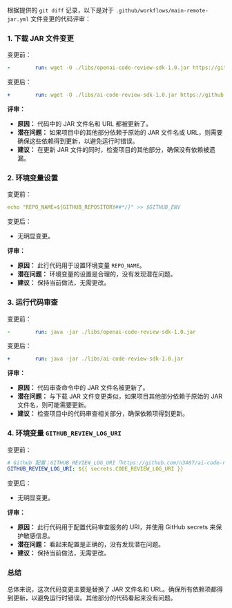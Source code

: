 根据提供的 `git diff` 记录，以下是对于 `.github/workflows/main-remote-jar.yml` 文件变更的代码评审：

### 1. 下载 JAR 文件变更

变更前：
```yaml
-        run: wget -O ./libs/openai-code-review-sdk-1.0.jar https://github.com/fuzhengwei/openai-code-review-log/releases/download/v1.0/openai-code-review-sdk-1.0.jar
```

变更后：
```yaml
+        run: wget -O ./libs/ai-code-review-sdk-1.0.jar https://github.com/n3A87/ai-code-review-log/releases/download/v1.0/ai-code-review-sdk-1.0.jar
```

**评审：**
- **原因：** 代码中的 JAR 文件名和 URL 都被更新了。
- **潜在问题：** 如果项目中的其他部分依赖于原始的 JAR 文件名或 URL，则需要确保这些依赖得到更新，以避免运行时错误。
- **建议：** 在更新 JAR 文件的同时，检查项目的其他部分，确保没有依赖被遗漏。

### 2. 环境变量设置

变更前：
```yaml
echo "REPO_NAME=${GITHUB_REPOSITORY##*/}" >> $GITHUB_ENV
```

变更后：
- 无明显变更。

**评审：**
- **原因：** 此行代码用于设置环境变量 `REPO_NAME`。
- **潜在问题：** 环境变量的设置是合理的，没有发现潜在问题。
- **建议：** 保持当前做法，无需更改。

### 3. 运行代码审查

变更前：
```yaml
-        run: java -jar ./libs/openai-code-review-sdk-1.0.jar
```

变更后：
```yaml
+        run: java -jar ./libs/ai-code-review-sdk-1.0.jar
```

**评审：**
- **原因：** 代码审查命令中的 JAR 文件名被更新了。
- **潜在问题：** 与下载 JAR 文件变更类似，如果项目其他部分依赖于原始的 JAR 文件名，则可能需要更新。
- **建议：** 检查项目中的代码审查相关部分，确保依赖项得到更新。

### 4. 环境变量 `GITHUB_REVIEW_LOG_URI`

变更前：
```yaml
# Github 配置；GITHUB_REVIEW_LOG_URI「https://github.com/n3A87/ai-code-review-log」、GITHUB_TOKEN「https://github.com/settings/tokens」
GITHUB_REVIEW_LOG_URI: ${{ secrets.CODE_REVIEW_LOG_URI }}
```

变更后：
- 无明显变更。

**评审：**
- **原因：** 此行代码用于配置代码审查服务的 URI，并使用 GitHub secrets 来保护敏感信息。
- **潜在问题：** 看起来配置是正确的，没有发现潜在问题。
- **建议：** 保持当前做法，无需更改。

### 总结

总体来说，这次代码变更主要是替换了 JAR 文件名和 URL。确保所有依赖项都得到更新，以避免运行时错误。其他部分的代码看起来没有问题。